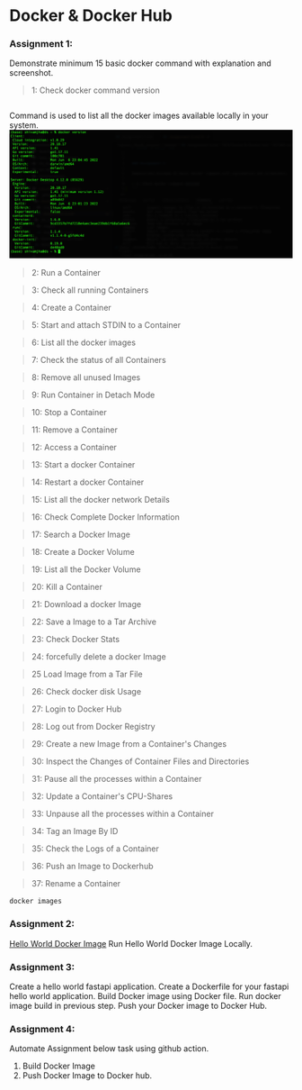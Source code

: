 # Docker & Docker Hub


### Assignment 1:

Demonstrate minimum 15 basic docker command with explanation and screenshot.

> 1: Check docker command version

```docker version
```

Command is used to list all the docker images available locally in your system.
![image](https://github.com/jhashivam/Industry_Ready_projects/blob/main/Docker/images/doc_01.png)

> 2: Run a Container


> 3: Check all running Containers


> 4: Create a Container


> 5: Start and attach STDIN to a Container


> 6: List all the docker images


> 7: Check the status of all Containers


> 8: Remove all unused Images


> 9: Run Container in Detach Mode


> 10: Stop a Container


> 11: Remove a Container


> 12: Access a Container


> 13: Start a docker Container


> 14: Restart a docker Container


> 15: List all the docker network Details


> 16: Check Complete Docker Information


> 17: Search a Docker Image


> 18: Create a Docker Volume


> 19: List all the Docker Volume


> 20: Kill a Container


> 21: Download a docker Image


> 22: Save a Image to a Tar Archive


> 23: Check Docker Stats


> 24: forcefully delete a docker Image


> 25  Load Image from a Tar File


> 26: Check docker disk Usage


> 27: Login to Docker Hub


> 28: Log out from Docker Registry


> 29: Create a new Image from a Container's Changes


> 30: Inspect the Changes of Container Files and Directories


> 31: Pause all the processes within a Container


> 32: Update a Container's CPU-Shares


> 33: Unpause all the processes within a Container


> 34: Tag an Image By ID


> 35: Check the Logs of a Container


> 36: Push an Image to Dockerhub


> 37: Rename a Container


```
docker images
```


### Assignment 2:

[Hello World Docker Image](https://hub.docker.com/_/hello-world)
Run Hello World Docker Image Locally.


### Assignment 3:
Create a hello world fastapi application.
Create a Dockerfile for your fastapi hello world application.
Build Docker image using Docker file.
Run docker image build in previous step.
Push your Docker image to Docker Hub.


### Assignment 4:
Automate Assignment below task using github action.
1. Build Docker Image 
2. Push Docker Image to Docker hub.